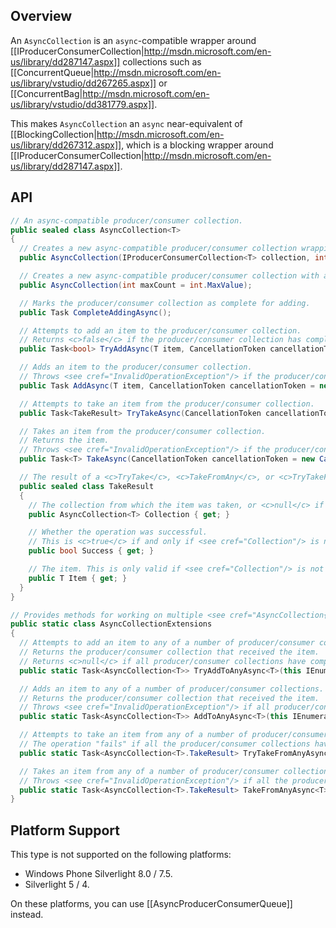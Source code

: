 ## Overview

An `AsyncCollection` is an `async`-compatible wrapper around [[IProducerConsumerCollection|http://msdn.microsoft.com/en-us/library/dd287147.aspx]] collections such as [[ConcurrentQueue|http://msdn.microsoft.com/en-us/library/vstudio/dd267265.aspx]] or [[ConcurrentBag|http://msdn.microsoft.com/en-us/library/vstudio/dd381779.aspx]].

This makes `AsyncCollection` an `async` near-equivalent of [[BlockingCollection|http://msdn.microsoft.com/en-us/library/dd267312.aspx]], which is a blocking wrapper around [[IProducerConsumerCollection|http://msdn.microsoft.com/en-us/library/dd287147.aspx]].

## API

```C#
// An async-compatible producer/consumer collection.
public sealed class AsyncCollection<T>
{
  // Creates a new async-compatible producer/consumer collection wrapping the specified collection and with an optional maximum element count.
  public AsyncCollection(IProducerConsumerCollection<T> collection, int maxCount = int.MaxValue);

  // Creates a new async-compatible producer/consumer collection with an optional maximum element count.
  public AsyncCollection(int maxCount = int.MaxValue);

  // Marks the producer/consumer collection as complete for adding.
  public Task CompleteAddingAsync();

  // Attempts to add an item to the producer/consumer collection.
  // Returns <c>false</c> if the producer/consumer collection has completed adding or if the item was rejected by the underlying collection.
  public Task<bool> TryAddAsync(T item, CancellationToken cancellationToken = new CancellationToken());

  // Adds an item to the producer/consumer collection.
  // Throws <see cref="InvalidOperationException"/> if the producer/consumer collection has completed adding or if the item was rejected by the underlying collection.
  public Task AddAsync(T item, CancellationToken cancellationToken = new CancellationToken());

  // Attempts to take an item from the producer/consumer collection.
  public Task<TakeResult> TryTakeAsync(CancellationToken cancellationToken = new CancellationToken());

  // Takes an item from the producer/consumer collection.
  // Returns the item.
  // Throws <see cref="InvalidOperationException"/> if the producer/consumer collection has completed adding and is empty, or if the take from the underlying collection failed.
  public Task<T> TakeAsync(CancellationToken cancellationToken = new CancellationToken());

  // The result of a <c>TryTake</c>, <c>TakeFromAny</c>, or <c>TryTakeFromAny</c> operation.
  public sealed class TakeResult
  {
    // The collection from which the item was taken, or <c>null</c> if the operation failed.
    public AsyncCollection<T> Collection { get; }

    // Whether the operation was successful.
    // This is <c>true</c> if and only if <see cref="Collection"/> is not <c>null</c>.
    public bool Success { get; }

    // The item. This is only valid if <see cref="Collection"/> is not <c>null</c>.
    public T Item { get; }
  }
}

// Provides methods for working on multiple <see cref="AsyncCollection{T}"/> instances.
public static class AsyncCollectionExtensions
{
  // Attempts to add an item to any of a number of producer/consumer collections.
  // Returns the producer/consumer collection that received the item.
  // Returns <c>null</c> if all producer/consumer collections have completed adding, or if any add operation on an underlying collection failed.
  public static Task<AsyncCollection<T>> TryAddToAnyAsync<T>(this IEnumerable<AsyncCollection<T>> collections, T item, CancellationToken cancellationToken = new CancellationToken());

  // Adds an item to any of a number of producer/consumer collections.
  // Returns the producer/consumer collection that received the item.
  // Throws <see cref="InvalidOperationException"/> if all producer/consumer collections have completed adding, or if any add operation on an underlying collection failed.
  public static Task<AsyncCollection<T>> AddToAnyAsync<T>(this IEnumerable<AsyncCollection<T>> collections, T item, CancellationToken cancellationToken = new CancellationToken());

  // Attempts to take an item from any of a number of producer/consumer collections.
  // The operation "fails" if all the producer/consumer collections have completed adding and are empty, or if any take operation on an underlying collection fails.
  public static Task<AsyncCollection<T>.TakeResult> TryTakeFromAnyAsync<T>(this IEnumerable<AsyncCollection<T>> collections, CancellationToken cancellationToken = new CancellationToken());

  // Takes an item from any of a number of producer/consumer collections.
  // Throws <see cref="InvalidOperationException"/> if all the producer/consumer collections have completed adding and are empty, or if any take operation on an underlying collection fails.
  public static Task<AsyncCollection<T>.TakeResult> TakeFromAnyAsync<T>(this IEnumerable<AsyncCollection<T>> collections, CancellationToken cancellationToken = new CancellationToken());
}
```

## Platform Support

This type is not supported on the following platforms:
* Windows Phone Silverlight 8.0 / 7.5.
* Silverlight 5 / 4.

On these platforms, you can use [[AsyncProducerConsumerQueue]] instead.